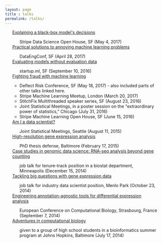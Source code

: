 ```yaml
---
layout: page
title : talks
permalink: /talks/
---
```

<ul style="list-style-type:none">
  <li><a href="https://docs.google.com/presentation/d/1rZHPDqDFEOcEQhqm3lTKD7Cf5XGvj4iB04W8KA4ar5w/edit?usp=sharing">Explaining a black-box model's decisions</a></li>
  <ul style="list-style-type:none">
    <li>Stripe Data Science Open House, SF (May 4, 2017)</li>
  </ul>
  <li><a href="https://docs.google.com/presentation/d/1K_uJAMAxMPtcgZ5QuR6MwdMec1zDxIn1ObbzWJuQQkQ/edit?usp=sharing">Practical solutions to annoying machine learning problems</a></li>
  <ul style="list-style-type:none">
    <li>DataEngConf, SF (April 28, 2017)</li>
  </ul>
  <li><a href="https://docs.google.com/presentation/d/1IejFZsRd35knwMIjK74uweBgX3s6k55GnnmzgLSpdBU/edit">Evaluating models without evaluation data</a></li>
  <ul style="list-style-type:none">
    <li>startup.ml, SF (September 10, 2016)</li>
  </ul>  
  <li><a href="https://docs.google.com/presentation/d/16pX0xKg_UrfIhVqIc-6atSH1hMh3ghsXjFnaCnMlMkU/edit?usp=sharing">Fighting fraud with machine learning</a></li>
    <ul style="list-style-type:circle">
      <li>Deflect Risk Conference, SF (May 18, 2017) - also included parts of other talks linked here.</li>
      <li>Stripe Machine Learning Meetup, London (March 20, 2017)</li>
      <li>StitchFix Multithreaded speaker series, SF (August 23, 2016)</li>
      <li>Joint Statistical Meetings, in a poster session on the "extraordinary power of statistics," Chicago (July 31, 2016)</li>
      <li>Stripe Machine Learning Open House, SF (June 15, 2016)</li>
    </ul>
  <li><a href="https://speakerdeck.com/alyssafrazee/am-i-a-data-scientist">Am I a data scientist?</a></li>
    <ul style="list-style-type:none">
      <li>Joint Statistical Meetings, Seattle (August 11, 2015)</li>
    </ul>
  <li><a href="https://speakerdeck.com/alyssafrazee/high-resolution-gene-expression-analysis">High-resolution gene expression analysis</a></li>
    <ul style="list-style-type:none">
      <li>PhD thesis defense, Baltimore (February 17, 2015)</li>
    </ul>
  <li><a href="https://speakerdeck.com/alyssafrazee/rna-seq-analysis-beyond-gene-counting">Case studies in genomic data science: RNA-seq analysis beyond gene counting</a></li>
    <ul style="list-style-type:none">
      <li>job talk for tenure-track position in a biostat department, Minneapolis (December 15, 2014)</li>
    </ul>
  <li><a href="https://speakerdeck.com/alyssafrazee/tackling-big-questions-with-gene-expression-data">Tackling big questions with gene expression data</a></li>
    <ul style="list-style-type:none">
      <li>job talk for industry data scientist position, Menlo Park (October 23, 2014)</li>
    </ul>
  <li><a href="https://speakerdeck.com/alyssafrazee/differential-expression-analysis-tools">Engineering annotation-agnostic tools for differential expression analysis</a></li>
    <ul style="list-style-type:none">
      <li>European Conference on Computational Biology, Strasbourg, France (September 7, 2014)</li>
    </ul>
  <li><a href="https://speakerdeck.com/alyssafrazee/adventures-in-computational-biology">Adventures in computational biology</a></li>
    <ul style="list-style-type:none">
      <li>given to a group of high school students in a bioinformatics summer program at Johns Hopkins, Baltimore (July 17, 2014)</li>
    </ul>
</ul>